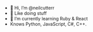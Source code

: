- 👋 Hi, I’m @neilcutterr
- 👀 Like doing stuff
- 🌱 I’m currently learning Ruby & React
- Knows Python, JavaScript, C#, C++.
<!---
aoki69/aoki69 is a ✨ special ✨ repository because its `README.md` (this file) appears on your GitHub profile.
You can click the Preview link to take a look at your changes.
--->
